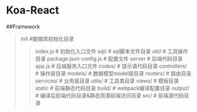 Koa-React
====
##Framework
>init \#数据库初始化目录
>>index.js \# 初始化入口文件
>>sql/    \# sql脚本文件目录
>>util/   \# 工具操作目录
>package.json
>config.js \# 配置文件
>server  \# 后端代码目录
>>app.js \# 后端服务入口文件
>>codes/ \# 提示语代码目录
>>controllers/    \# 操作层目录
>>models/ \# 数据模型model层目录
>>routers/ \# 路由目录
>>services/   \# 业务层目录
>>utils/  \# 工具类目录
>>views/  \# 模板目录
>static \# 前端静态代码目录
>>build/   \# webpack编译配置目录
>>output/  \# 编译后前端代码目录&静态资源前端访问目录
>>src/ \# 前端源代码目录
